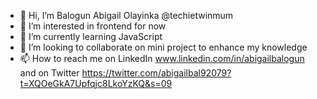- 👋 Hi, I’m Balogun Abigail Olayinka @techietwinmum
- 👀 I’m interested in frontend for now 
- 🌱 I’m currently learning JavaScript 
- 💞️ I’m looking to collaborate on mini project to enhance my knowledge 
- 📫 How to reach me on LinkedIn www.linkedin.com/in/abigailbalogun and on Twitter https://twitter.com/abigailbal92079?t=XQOeGkA7Upfqjc8LkoYzKQ&s=09
<!---
Techtwinmum/Techtwinmum is a ✨ special ✨ repository because its `README.md` (this file) appears on your GitHub profile.
You can click the Preview link to take a look at your changes.
--->
